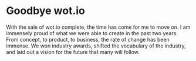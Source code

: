 Goodbye wot.io
==============

With the sale of wot.io complete, the time has come for me to move on. I am immensely proud of what we were able to create in the past two years.  From concept, to product, to business, the rate of change has been immense. We won industry awards, shifted the vocabulary of the industry, and laid out a vision for the future that many will follow. 